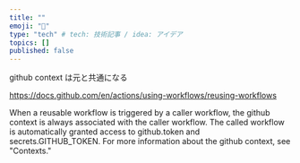 ```yaml
---
title: ""
emoji: "🕌"
type: "tech" # tech: 技術記事 / idea: アイデア
topics: []
published: false
---
```


github context は元と共通になる

https://docs.github.com/en/actions/using-workflows/reusing-workflows

When a reusable workflow is triggered by a caller workflow, the github context is always associated with the caller workflow. The called workflow is automatically granted access to github.token and secrets.GITHUB_TOKEN. For more information about the github context, see "Contexts."
